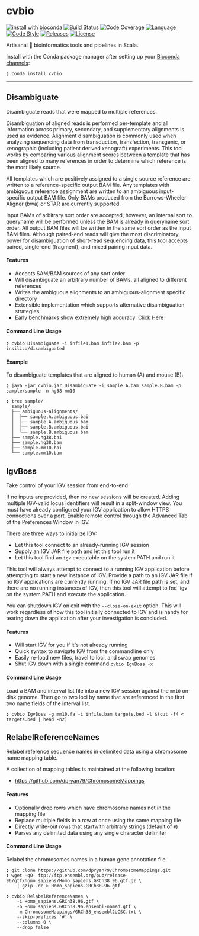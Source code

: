 # cvbio

[![install with bioconda][bioconda-badge]][bioconda-link]
[![Build Status][travis-badge]][travis-link]
[![Code Coverage][codecov-badge]][codecov-link]
[![Language][scala-badge]][scala-link]
[![Code Style][scalafmt-badge]][scalafmt-link]
[![Releases][releases-badge]][releases-link]
[![License][license-badge]][license-link]


[bioconda-badge]: https://img.shields.io/badge/install%20with-bioconda-brightgreen.svg
[bioconda-link]:  http://bioconda.github.io/recipes/cvbio/README.html
[codecov-badge]:  https://codecov.io/gh/clintval/cvbio/branch/master/graph/badge.svg
[codecov-link]:   https://codecov.io/gh/clintval/cvbio
[license-badge]:  https://img.shields.io/badge/license-MIT-blue.svg
[license-link]:   https://github.com/clintval/cvbio/blob/master/LICENSE
[releases-badge]: https://img.shields.io/badge/cvbio_Releases-555555.svg
[releases-link]:  https://github.com/clintval/cvbio/releases
[scala-badge]:    https://img.shields.io/badge/language-scala-c22d40.svg
[scala-link]:     https://www.scala-lang.org/
[scalafmt-badge]: https://img.shields.io/badge/code_style-scalafmt-c22d40.svg
[scalafmt-link]:  https://scalameta.org/scalafmt/
[travis-badge]:   https://travis-ci.org/clintval/cvbio.svg?branch=master
[travis-link]:    https://travis-ci.org/clintval/cvbio

Artisanal 🤣 bioinformatics tools and pipelines in Scala.

Install with the Conda package manager after setting up your [Bioconda channels](https://bioconda.github.io/user/install.html#set-up-channels):

```text
❯ conda install cvbio
```

---

## Disambiguate

Disambiguate reads that were mapped to multiple references.

Disambiguation of aligned reads is performed per-template and all information across primary, secondary, and supplementary alignments is used as evidence.
Alignment disambiguation is commonly used when analyzing sequencing data from transduction, transfection, transgenic, or xenographic (including patient derived xenograft) experiments.
This tool works by comparing various alignment scores between a template that has been aligned to many references in order to determine which reference is the most likely source.

All templates which are positively assigned to a single source reference are written to a reference-specific output BAM file.
Any templates with ambiguous reference assignment are written to an ambiguous input-specific output BAM file.
Only BAMs produced from the Burrows-Wheeler Aligner (bwa) or STAR are currently supported.

Input BAMs of arbitrary sort order are accepted, however, an internal sort to queryname will be performed unless the BAM is already in queryname sort order.
All output BAM files will be written in the same sort order as the input BAM files.
Although paired-end reads will give the most discriminatory power for disambiguation of short-read sequencing data, this tool accepts paired, single-end (fragment), and mixed pairing input data.

#### Features

- Accepts SAM/BAM sources of any sort order
- Will disambiguate an arbitrary number of BAMs, all aligned to different references
- Writes the ambiguous alignments to an ambiguous-alignment specific directory
- Extensible implementation which supports alternative disambiguation strategies
- Early benchmarks show extremely high accuracy: [Click Here](https://github.com/clintval/cvbio/blob/master/docs/benchmarks/disambiguate.md)

#### Command Line Usage

```console
❯ cvbio Disambiguate -i infile1.bam infile2.bam -p insilico/disambiguated
```

#### Example

To disambiguate templates that are aligned to human (A) and mouse (B):

```
❯ java -jar cvbio.jar Disambiguate -i sample.A.bam sample.B.bam -p sample/sample -n hg38 mm10

❯ tree sample/
  sample/
  ├── ambiguous-alignments/
  │  ├── sample.A.ambiguous.bai
  │  ├── sample.A.ambiguous.bam
  │  ├── sample.B.ambiguous.bai
  │  └── sample.B.ambiguous.bam
  ├── sample.hg38.bai
  ├── sample.hg38.bam
  ├── sample.mm10.bai
  └── sample.mm10.bam
```

## IgvBoss

Take control of your IGV session from end-to-end.

If no inputs are provided, then no new sessions will be created.
Adding multiple IGV-valid locus identifiers will result in a split-window view.
You must have already configured your IGV application to allow HTTPS connections over a port.
Enable remote control through the Advanced Tab of the Preferences Window in IGV.

There are three ways to initialize IGV:

  * Let this tool connect to an already-running IGV session
  * Supply an IGV JAR file path and let this tool run it
  * Let this tool find an `igv` executable on the system PATH and run it

This tool will always attempt to connect to a running IGV application before attempting to start a new instance of IGV.
Provide a path to an IGV JAR file if no IGV applications are currently running.
If no IGV JAR file path is set, and there are no running instances of IGV, then this tool will attempt to fnd 'igv' on the system PATH and execute the application.

You can shutdown IGV on exit with the `--close-on-exit` option.
This will work regardless of how this tool initially connected to IGV and is handy for tearing down the application after your investigation is concluded.


#### Features

- Will start IGV for you if it's not already running
- Quick syntax to navigate IGV from the commandline only
- Easily re-load new files, travel to loci, and swap genomes.
- Shut IGV down with a single command `cvbio IgvBoss -x`

#### Command Line Usage

Load a BAM and interval list file into a new IGV session against the `mm10` on-disk genome.
Then go to two loci by name that are referenced in the first two name fields of the interval list.

```console
❯ cvbio IgvBoss -g mm10.fa -i infile.bam targets.bed -l $(cut -f4 < targets.bed | head -n2)
```

## RelabelReferenceNames

Relabel reference sequence names in delimited data using a chromosome name mapping table.

A collection of mapping tables is maintained at the following location:

  * https://github.com/dpryan79/ChromosomeMappings

#### Features

- Optionally drop rows which have chromosome names not in the mapping file
- Replace multiple fields in a row at once using the same mapping file
- Directly write-out rows that startwith arbitrary strings (default of `#`)
- Parses any delimited data using any single character delimiter

#### Command Line Usage

Relabel the chromosomes names in a human gene annotation file.

```console
❯ git clone https://github.com/dpryan79/ChromosomeMappings.git
❯ wget -qO- ftp://ftp.ensembl.org/pub/release-96/gtf/homo_sapiens/Homo_sapiens.GRCh38.96.gtf.gz \
    | gzip -dc > Homo_sapiens.GRCh38.96.gtf

❯ cvbio RelabelReferenceNames \
    -i Homo_sapiens.GRCh38.96.gtf \
    -o Homo_sapiens.GRCh38.96.ensembl-named.gtf \
    -m ChromosomeMappings/GRCh38_ensembl2UCSC.txt \
    --skip-prefixes '#' \
    --columns 0 \
    --drop false
```
